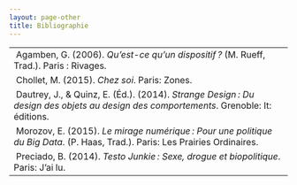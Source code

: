 ```yaml
---
layout: page-other
title: Bibliographie
---
```

<table>
<tr>	
	<td>
		<i class="icon-newspaper"></i>&nbsp;Agamben, G. (2006). <em>Qu’est-ce qu’un dispositif ?</em> (M. Rueff, Trad.). Paris : Rivages.
	</td>
</tr>

<tr>
	<td>
		<i class="icon-newspaper"></i>&nbsp;Chollet, M. (2015). <em>Chez soi</em>. Paris: Zones.
	</td>
</tr>

<tr>
	<td>
		<i class="icon-newspaper"></i>&nbsp;Dautrey, J., & Quinz, E. (Éd.). (2014). <em>Strange Design : Du design des objets au design des comportements</em>. Grenoble: It: éditions.
	</td>
</tr>


<tr>
	<td>
		<i class="icon-newspaper"></i>&nbsp;Morozov, E. (2015). <em>Le mirage numérique : Pour une politique du Big Data</em>. (P. Haas, Trad.). Paris: Les Prairies Ordinaires.
	</td>
</tr>

<tr>
	<td>
		<i class="icon-newspaper"></i>&nbsp;Preciado, B. (2014). <em>Testo Junkie : Sexe, drogue et biopolitique</em>. Paris: J’ai lu.
	</td>
</tr>

</table>	







